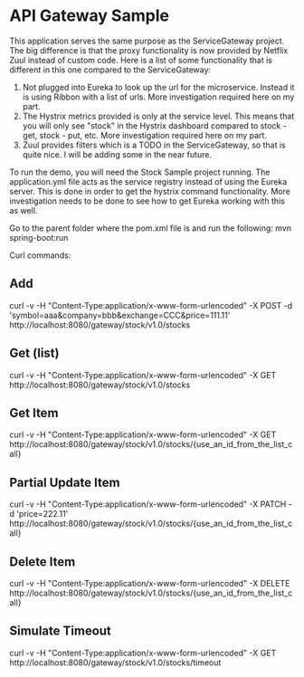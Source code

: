 # API Gateway Sample
This application serves the same purpose as the ServiceGateway project. The big difference is that the proxy functionality is now provided by Netflix Zuul instead of custom code. Here is a list of some functionality that is different in this one compared to the ServiceGateway:

1) Not plugged into Eureka to look up the url for the microservice. Instead it is using Ribbon with a list of urls. More investigation required here on my part.
2) The Hystrix metrics provided is only at the service level. This means that you will only see "stock" in the Hystrix dashboard compared to stock -get, stock - put, etc. More investigation required here on my part.
3) Zuul provides filters which is a TODO in the ServiceGateway, so that is quite nice. I will be adding some in the near future.

To run the demo, you will need the Stock Sample project running. The application.yml file acts as the service registry instead of using the Eureka server. This is done in order to get the hystrix command functionality. More investigation needs to be done to see how to get Eureka working with this as well.

Go to the parent folder where the pom.xml file is and run the following:
mvn spring-boot:run

Curl commands:
## Add
curl -v -H "Content-Type:application/x-www-form-urlencoded" -X POST -d 'symbol=aaa&company=bbb&exchange=CCC&price=111.11' http://localhost:8080/gateway/stock/v1.0/stocks

## Get (list)
curl -v -H "Content-Type:application/x-www-form-urlencoded" -X GET http://localhost:8080/gateway/stock/v1.0/stocks

## Get Item
curl -v -H "Content-Type:application/x-www-form-urlencoded" -X GET http://localhost:8080/gateway/stock/v1.0/stocks/{use_an_id_from_the_list_call}

## Partial Update Item
curl -v -H "Content-Type:application/x-www-form-urlencoded" -X PATCH -d 'price=222.11' http://localhost:8080/gateway/stock/v1.0/stocks/{use_an_id_from_the_list_call}

## Delete Item
curl -v -H "Content-Type:application/x-www-form-urlencoded" -X DELETE http://localhost:8080/gateway/stock/v1.0/stocks/{use_an_id_from_the_list_call}

## Simulate Timeout
curl -v -H "Content-Type:application/x-www-form-urlencoded" -X GET http://localhost:8080/gateway/stock/v1.0/stocks/timeout
